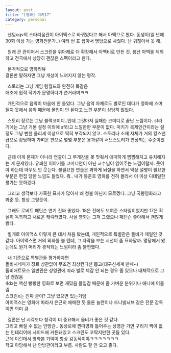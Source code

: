 ```yaml
---
layout: post
title: "[영화] 미키17"
category: personal
---
```

&ensp;센텀cgv의 스타리움관이 아이맥스로 바뀌었다고 해서 아맥으로 봤다.
동생이(일 년에 30회 이상 가는 영화전문가..) 여러 번 표 잡아서 명당으로 사줬다. 난 귀찮아서 못 해.

&ensp;원래 큰 관이어서 스크린을 위아래로 더 확장해서 아맥비로 만든 것.
용산 아맥을 제외하고 전국에서 상당히 괜찮은 스펙이라고 한다.

&ensp;본격적으로 영화리뷰\
결론만 말하자면 그냥 개성이 느껴지지 않는 평작.

&ensp;스토리는 그냥 게임 림월드와 완전히 똑같음\
애초에 원작 작가가 문명하다가 쓴거라며ㅋㅋ

&ensp;개인적으로 음악이 마음에 안 들었다.
그냥 음악 자체로도 별로인 데다가 영화에 스며들지 못해서
음악 때문에 몰입이 안 된다고 느낀 부분이 상당히 많았다.

&ensp;스토리 장르는 그냥 블랙코미디..인데 그것마저 실패한 코미디로 끝난 느낌이다. 
sf라기에는 그냥 기본 설정 이외에 sf라고 느낄만한 부분이 없다.
미키가 복제인간이라는 설정도 그냥 뻔한 클리셰 이상으로 딱히 부각되지 않고.
스토리나 소재 자체가 거의 킹스맨급으로 황당하며 가벼운 편으로
몇몇 부분은 용과같이 서브스토리가 연상되는 수준이었다.

&ensp;근데 이게 문제가 아니라
연출이 그 무게감을 못 맞춰서 애매하게 찜찜해지고 유치해지는 게 문제였다.
유쾌한 이야기를 코미디언이 아닌 교수님이 읽어주는 느낌이랄까. 웃어야 하는데 아무도 안 웃는다.
불필요한 연출은 과하게 뇌절을 하면서 막상 설명이 필요한 부분은 편집 당한 느낌도 들었다.
뭐.. 내가 봉준호 영화를 전혀 몰라서 이 이상 디테일한 평가는 못하겠다.

&ensp;그리고 생각보다 가혹한 묘사가 많아서 왜 청불 아닌지 모르겠다.
그냥 국뽕영화라고 봐준 듯. 항상 그렇듯이.

&ensp;그래도 로버트 패틴슨 연기 진짜 좋았다.
18은 전에도 보여준 스타일이었지만 17은 확실히 독특하고 새로운 캐릭터였다.
사실 영화는 그저 그랬으나 패틴슨 좋아해서 괜찮게 봤다.

&ensp;별개로 아이맥스 이렇게 큰 데서 처음 봤는데,
개인적으로 특별관은 돌비가 제일인 것 같다.
아이맥스면 거의 외화를 볼 텐데, 그 자막을 보는 시선이 좀 묘하달까.
명당에서 봤는데도 뭔가 머리가 경직되는 느낌이라 좀 불편했다.

&ensp;내 기준으로 특별관들 평가하자면\
돌비시네마가 장르 상관없이 무조건 최상컨디션 뽑고(대구신세계 만세~)\
돌비애트모스 일반관은 상영관에 따라 별로 체감 안 되는 경우 좀 있으나 대체적으로 그냥 괜찮음\
4dx는 액션 빵빵한 영화로 보면 재밌음 몰입감 때문에 좀 가벼운 분위기나 애니에 어울림\
스크린x는 진짜 굳이? 그냥 있으면 있는거임\
아이맥스는 영화에 따라서 은근히 애매한 듯 물론 놀란이나 드니빌뇌브 같은 전문 감독이면 의미 큼

&ensp;결론은 난 시각보다 청각이 더 중요해서 돌비가 좋은 것 같다.\
그리고 빠질 수 없는 안방관.. 동성로에 찐따영화 틀어주는 상영관 가면
구리기 짝이 없는 인테리어에 사이드에 커튼돼있고 스크린도 코딱지만한 곳들 있다.\
근데 이런데서 영화본 기억이 항상 감동적이야ㅋㅋㅋㅋㅋㅋㅋ\
작고 아담해서 난 안방관이라고 부름. 사람도 잘 안 오고 좋다.